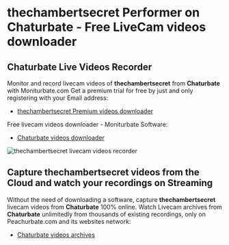 # thechambertsecret Performer on Chaturbate - Free LiveCam videos downloader

## Chaturbate Live Videos Recorder

Monitor and record livecam videos of **thechambertsecret** from **Chaturbate** with Moniturbate.com
Get a premium trial for free by just and only registering with your Email address:
* [thechambertsecret Premium videos downloader](https://moniturbate.com/request-demo-licence-key.html)

Free livecam videos downloader - Moniturbate Software:
* [Chaturbate videos downloader](https://moniturbate.com/moniturbate-download-software.html)

![thechambertsecret livecam videos recorder](https://peachurnet.com/templates/moniturbate-software.png)


## Capture thechambertsecret videos from the Cloud and watch your recordings on Streaming

Without the need of downloading a software, capture **thechambertsecret** livecam videos from **Chaturbate** 100% online.
Watch Livecam archives from **Chaturbate** unlimitedly from thousands of existing recordings, only on Peachurbate.com and its websites network:
* [Chaturbate videos archives](https://peachurnet.com/)